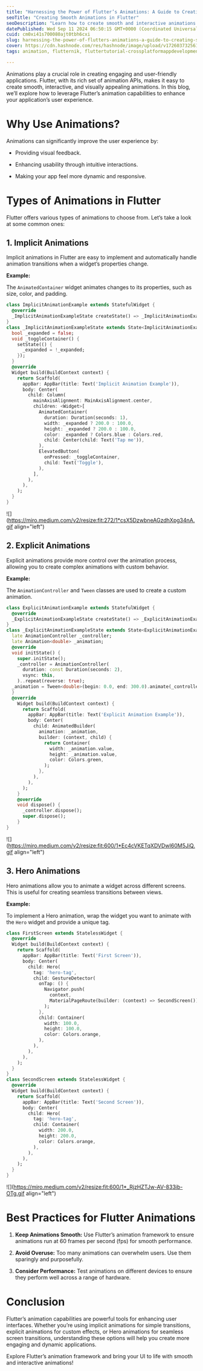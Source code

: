 ```yaml
---
title: "Harnessing the Power of Flutter’s Animations: A Guide to Creating Smooth and Interactive UI"
seoTitle: "Creating Smooth Animations in Flutter"
seoDescription: "Learn how to create smooth and interactive animations in Flutter with our guide on Implicit, Explicit, and Hero animations. Enhance your UI!"
datePublished: Wed Sep 11 2024 06:50:15 GMT+0000 (Coordinated Universal Time)
cuid: cm0xi41s700080ajt0tbh6cxi
slug: harnessing-the-power-of-flutters-animations-a-guide-to-creating-smooth-and-interactive-ui
cover: https://cdn.hashnode.com/res/hashnode/image/upload/v1726037325611/827d5ff6-64ac-470d-a8c8-3ab237dfe5d4.png
tags: animation, flutternik, fluttertutorial-crossplatformappdevelopment-flutterseries-mobileappdevelopment-flutterui-flutteradvantages-nativefeel-codeonceruneverywhere-flutterframework-googleflutter-dartprogramming-uiwidgets-flutteranimation-flutterwidgets-flutterperformance-flutterapp-flutterdevelopment-fluttercoding-mobileui-webui-desktopui-flutterbeginner-flutteradvanced-fluttertipsandtricks-fluttercommunity-flutterlearning-flutterapps-flutterprojects-appdevelopmenttutorial, top-flutter-animation, animation-in-flutter, ravi-patel

---
```


Animations play a crucial role in creating engaging and user-friendly applications. Flutter, with its rich set of animation APIs, makes it easy to create smooth, interactive, and visually appealing animations. In this blog, we’ll explore how to leverage Flutter’s animation capabilities to enhance your application’s user experience.

# **Why Use Animations?**

Animations can significantly improve the user experience by:

* Providing visual feedback.
    
* Enhancing usability through intuitive interactions.
    
* Making your app feel more dynamic and responsive.
    

# **Types of Animations in Flutter**

Flutter offers various types of animations to choose from. Let’s take a look at some common ones:

## **1\. Implicit Animations**

Implicit animations in Flutter are easy to implement and automatically handle animation transitions when a widget’s properties change.

**Example:**

The `AnimatedContainer` widget animates changes to its properties, such as size, color, and padding.

```dart
class ImplicitAnimationExample extends StatefulWidget {
  @override
  _ImplicitAnimationExampleState createState() => _ImplicitAnimationExampleState();
}
class _ImplicitAnimationExampleState extends State<ImplicitAnimationExample> {
  bool _expanded = false;
  void _toggleContainer() {
    setState(() {
      _expanded = !_expanded;
    });
  }
  @override
  Widget build(BuildContext context) {
    return Scaffold(
      appBar: AppBar(title: Text('Implicit Animation Example')),
      body: Center(
        child: Column(
          mainAxisAlignment: MainAxisAlignment.center,
          children: <Widget>[
            AnimatedContainer(
              duration: Duration(seconds: 1),
              width: _expanded ? 200.0 : 100.0,
              height: _expanded ? 200.0 : 100.0,
              color: _expanded ? Colors.blue : Colors.red,
              child: Center(child: Text('Tap me')),
            ),
            ElevatedButton(
              onPressed: _toggleContainer,
              child: Text('Toggle'),
            ),
          ],
        ),
      ),
    );
  }
}
```

![](https://miro.medium.com/v2/resize:fit:272/1*csX5DzwbneAGzdhXpg34nA.gif align="left")

## **2\. Explicit Animations**

Explicit animations provide more control over the animation process, allowing you to create complex animations with custom behavior.

**Example:**

The `AnimationController` and `Tween` classes are used to create a custom animation.

```dart
class ExplicitAnimationExample extends StatefulWidget {
  @override
  _ExplicitAnimationExampleState createState() => _ExplicitAnimationExampleState();
}
class _ExplicitAnimationExampleState extends State<ExplicitAnimationExample> with SingleTickerProviderStateMixin {
  late AnimationController _controller;
  late Animation<double> _animation;
  @override
  void initState() {
    super.initState();
    _controller = AnimationController(
      duration: const Duration(seconds: 2),
      vsync: this,
    )..repeat(reverse: true);
  _animation = Tween<double>(begin: 0.0, end: 300.0).animate(_controller);
  }
  @override
    Widget build(BuildContext context) {
      return Scaffold(
        appBar: AppBar(title: Text('Explicit Animation Example')),
        body: Center(
          child: AnimatedBuilder(
            animation: _animation,
            builder: (context, child) {
              return Container(
                width: _animation.value,
                height: _animation.value,
                color: Colors.green,
              );
            },
          ),
        ),
      );
    }
    @override
    void dispose() {
      _controller.dispose();
      super.dispose();
    }
}
```

![](https://miro.medium.com/v2/resize:fit:600/1*Ec4cVKETqXDVDwI60M5JiQ.gif align="left")

## **3\. Hero Animations**

Hero animations allow you to animate a widget across different screens. This is useful for creating seamless transitions between views.

**Example:**

To implement a Hero animation, wrap the widget you want to animate with the `Hero` widget and provide a unique tag.

```dart
class FirstScreen extends StatelessWidget {
  @override
  Widget build(BuildContext context) {
    return Scaffold(
      appBar: AppBar(title: Text('First Screen')),
      body: Center(
        child: Hero(
          tag: 'hero-tag',
          child: GestureDetector(
            onTap: () {
              Navigator.push(
                context,
                MaterialPageRoute(builder: (context) => SecondScreen()),
              );
            },
            child: Container(
              width: 100.0,
              height: 100.0,
              color: Colors.orange,
            ),
          ),
        ),
      ),
    );
  }
}
class SecondScreen extends StatelessWidget {
  @override
  Widget build(BuildContext context) {
    return Scaffold(
      appBar: AppBar(title: Text('Second Screen')),
      body: Center(
        child: Hero(
          tag: 'hero-tag',
          child: Container(
            width: 200.0,
            height: 200.0,
            color: Colors.orange,
          ),
        ),
      ),
    );
  }
}
```

![](https://miro.medium.com/v2/resize:fit:600/1*_RjzHZTJw-AV-833ib-OTg.gif align="left")

# **Best Practices for Flutter Animations**

1. **Keep Animations Smooth:** Use Flutter’s animation framework to ensure animations run at 60 frames per second (fps) for smooth performance.
    
2. **Avoid Overuse:** Too many animations can overwhelm users. Use them sparingly and purposefully.
    
3. **Consider Performance:** Test animations on different devices to ensure they perform well across a range of hardware.
    

# **Conclusion**

Flutter’s animation capabilities are powerful tools for enhancing user interfaces. Whether you’re using implicit animations for simple transitions, explicit animations for custom effects, or Hero animations for seamless screen transitions, understanding these options will help you create more engaging and dynamic applications.

Explore Flutter’s animation framework and bring your UI to life with smooth and interactive animations!